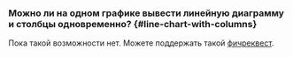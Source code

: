 ### Можно ли на одном графике вывести линейную диаграмму и столбцы одновременно? {#line-chart-with-columns}

 Пока такой возможности нет. Можете поддержать такой [фичреквест](/features/878).  
